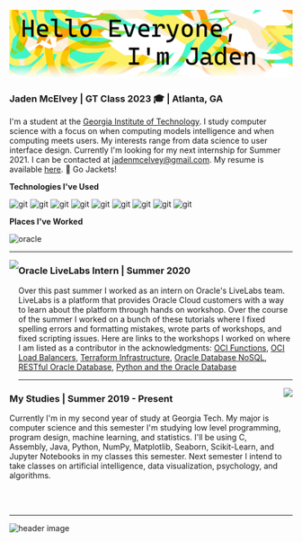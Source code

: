 ![](https://raw.githubusercontent.com/JadenMcElvey/JadenMcElvey/master/banner.png "header image")

### Jaden McElvey | GT Class 2023 :mortar_board: | Atlanta, GA
I'm a student at the [Georgia Institute of Technology](https://www.gatech.edu/). I study computer science with a focus on when computing models intelligence and when computing meets users. My interests range from data science to user interface design. Currently I'm looking for my next internship for Summer 2021. I can be contacted at jadenmcelvey@gmail.com. My resume is available [here](https://github.com/JadenMcElvey/JadenMcElvey/raw/master/resume/Resume.pdf). 🐝 Go Jackets!

**Technologies I've Used**
<p>
<img alt="git" src="https://img.shields.io/badge/-Python-3776AB?style=flat-square&logo=python&logoColor=white" />
<img alt="git" src="https://img.shields.io/badge/-Java-007396?style=flat-square&logo=java&logoColor=white" />
<img alt="git" src="https://img.shields.io/badge/-C++-00599C?style=flat-square&logo=c%2B%2B&logoColor=white" />
<img alt="git" src="https://img.shields.io/badge/-VSCode-007ACC?style=flat-square&logo=visual-studio-code&logoColor=white" />
<img alt="git" src="https://img.shields.io/badge/-Jupyter-F37626?style=flat-square&logo=jupyter&logoColor=white" />
<img alt="git" src="https://img.shields.io/badge/-Swift-FA7343?style=flat-square&logo=swift&logoColor=white" />
<img alt="git" src="https://img.shields.io/badge/-Git-F05032?style=flat-square&logo=git&logoColor=white" />
<img alt="git" src="https://img.shields.io/badge/-Markdown-000000?style=flat-square&logo=markdown&logoColor=white" />
<img alt="git" src="https://img.shields.io/badge/-Github-181717?style=flat-square&logo=github&logoColor=white" />
</p>

**Places I've Worked**
<p>
<img alt="oracle" src="https://img.shields.io/badge/Oracle-F80000?style=flat-square&logo=oracle&logoColor=white" />
</p>

---

<p>
  <img height="220px" align='left' src="https://raw.githubusercontent.com/JadenMcElvey/JadenMcElvey/master/left1.png">
</p>

### Oracle LiveLabs Intern | Summer 2020
Over this past summer I worked as an intern on Oracle's LiveLabs team. LiveLabs is a platform that provides Oracle Cloud customers with a way to learn about the platform through hands on workshop. Over the course of the summer I worked on a bunch of these tutorials where I fixed spelling errors and formatting mistakes, wrote parts of workshops, and fixed scripting issues. Here are links to the workshops I worked on where I am listed as a contributor in the acknowledgments: [OCI Functions](https://oracle.github.io/learning-library/oci-library/oci-hol/configuring-fn/workshops/freetier/index.html?lab=introduction), [OCI Load Balancers](https://oracle.github.io/learning-library/oci-library/oci-hol/oci-fundamentals-lab/workshops/freetier/index.html?lab=introduction), [Terraform Infrastructure](https://oracle.github.io/learning-library/oci-library/oci-hol/infra-using-terraform/workshops/freetier/index.html?lab=introduction),  [Oracle Database NoSQL](https://oracle.github.io/learning-library/data-management-library/nosql/create-tables-nosql-database/workshops/freetier/index.html?lab=introduction), [RESTful Oracle Database](https://oracle.github.io/learning-library/developer-library/rest-services-for-adb/workshops/freetier/index.html?lab=lab-3-restul-services), [Python and the Oracle Database](https://oracle.github.io/learning-library/developer-library/python-and-database-scripting/freetier/index.html)

---

<p>
  <img height="220px" align='right' src="https://raw.githubusercontent.com/JadenMcElvey/JadenMcElvey/master/right1.png">
</p>

### My Studies | Summer 2019 - Present
Currently I'm in my second year of study at Georgia Tech. My major is computer science and this semester I'm studying low level programming, program design, machine learning, and statistics. I'll be using C, Assembly, Java, Python, NumPy, Matplotlib, Seaborn, Scikit-Learn, and Jupyter Notebooks in my classes this semester. Next semester I intend to take classes on artificial intelligence, data visualization, psychology, and algorithms.

<br><br>

---

![](https://raw.githubusercontent.com/JadenMcElvey/JadenMcElvey/master/bottom.png "header image")